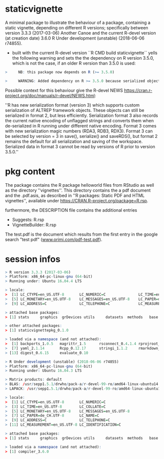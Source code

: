 # staticvignette

A minimal package to illustrate the behaviour of a package, containing a static vignette, depending on different R versions;
specifically between version 3.3.3 (2017-03-06) Another Canoe and the current R-devel version (at creation date) 3.6.0 R Under development (unstable) (2018-06-06 r74855).

  *   built with the current R-devel version ´´R CMD build staticvignette´´ yells the following warning and sets the the dependency on R version 3.5.0, which is not the case, if an older R version than 3.5.0 is used:

``` r
>     NB: this package now depends on R (>= 3.5.0)

>     WARNING: Added dependency on R >= 3.5.0 because serialized objects in  serialize/load version 3 cannot be read in older versions of R.  File(s) containing such objects:  'staticvignettepkg/build/vignette.rds'
```
Possible context for this behaviour give the R-devel NEWS https://cran.r-project.org/doc/manuals/r-devel/NEWS.html:

''R has new serialization format (version 3) which supports custom serialization of ALTREP framework objects. These objects can still be serialized in format 2, but less efficiently. Serialization format 3 also records the current native encoding of unflagged strings and converts them when de-serialized in R running under different native encoding. Format 3 comes with new serialization magic numbers (RDA3, RDB3, RDX3). Format 3 can be selected by version = 3 in save(), serialize() and saveRDS(), but format 2 remains the default for all serialization and saving of the workspace. Serialized data in format 3 cannot be read by versions of R prior to version 3.5.0.''



# pkg content

The package contains the R package helloworld files from RStudio as well as the directory ''vignettes''.
This directory contains the a pdf document and the .pdf.asis, as described in ''R packages: Static PDF and HTML vignettes'', available under https://CRAN.R-project.org/package=R.rsp.

furthermore, the DESCRIPTION file contains the additional entries

  *   Suggests: R.rsp
  *   VignetteBuilder: R.rsp

The test.pdf is the document which results from the first entry in the google search "test pdf" (www.orimi.com/pdf-test.pdf).

# session infos
``` r
> R version 3.3.3 (2017-03-06)
> Platform: x86_64-pc-linux-gnu (64-bit)
> Running under: Ubuntu 16.04.4 LTS

> locale:
>  [1] LC_CTYPE=en_US.UTF-8       LC_NUMERIC=C               LC_TIME=en_US.UTF-8        LC_COLLATE=C
>  [5] LC_MONETARY=en_US.UTF-8    LC_MESSAGES=en_US.UTF-8    LC_PAPER=de_CH.UTF-8       LC_NAME=C
>  [9] LC_ADDRESS=C               LC_TELEPHONE=C             LC_MEASUREMENT=en_US.UTF-8 LC_IDENTIFICATION=C

> attached base packages:
> [1] stats     graphics  grDevices utils     datasets  methods   base

> other attached packages:
> [1] staticvignettepkg_0.1.0

> loaded via a namespace (and not attached):
>  [1] backports_1.0.5   magrittr_1.5      rsconnect_0.4.1.4 rprojroot_1.2     htmltools_0.3.6   tools_3.3.3
>  [7] yaml_2.1.14       Rcpp_0.12.17      stringi_1.1.2     rmarkdown_1.9     knitr_1.20        stringr_1.2.0
> [13] digest_0.6.15     evaluate_0.10
```

``` r
> R Under development (unstable) (2018-06-06 r74855)
> Platform: x86_64-pc-linux-gnu (64-bit)
> Running under: Ubuntu 16.04.3 LTS

> Matrix products: default
> BLAS: /usr/sepp1.5.1/drwho/pack-a/r-devel-99-ro/amd64-linux-ubuntu14.04/lib/R/lib/libRblas.so
> LAPACK: /usr/sepp1.5.1/drwho/pack-a/r-devel-99-ro/amd64-linux-ubuntu14.04/lib/R/lib/libRlapack.so

> locale:
>  [1] LC_CTYPE=en_US.UTF-8       LC_NUMERIC=C
>  [3] LC_TIME=en_US.UTF-8        LC_COLLATE=C
>  [5] LC_MONETARY=en_US.UTF-8    LC_MESSAGES=en_US.UTF-8
>  [7] LC_PAPER=de_CH.UTF-8       LC_NAME=C
>  [9] LC_ADDRESS=C               LC_TELEPHONE=C
> [11] LC_MEASUREMENT=en_US.UTF-8 LC_IDENTIFICATION=C

> attached base packages:
> [1] stats     graphics  grDevices utils     datasets  methods   base

> loaded via a namespace (and not attached):
> [1] compiler_3.6.0
```
